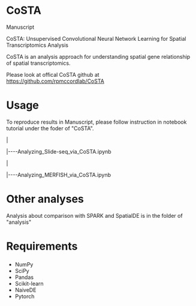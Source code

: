 # CoSTA

Manuscript

CoSTA: Unsupervised Convolutional Neural Network Learning for Spatial Transcriptomics Analysis

CoSTA is an analysis approach for understanding spatial gene relationship of spatial transcriptomics. 

Please look at offical CoSTA github at https://github.com/rpmccordlab/CoSTA

# Usage

To reproduce results in Manuscript, please follow instruction in notebook tutorial under the foder of "CoSTA".

|


|----Analyzing_Slide-seq_via_CoSTA.ipynb

|

|----Analyzing_MERFISH_via_CoSTA.ipynb

# Other analyses

Analysis about comparison with SPARK and SpatialDE is in the folder of "analysis"

# Requirements
###
* NumPy
* SciPy
* Pandas
* Scikit-learn
* NaiveDE
* Pytorch
